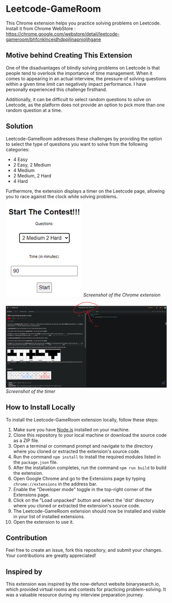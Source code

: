 # Leetcode-GameRoom

This Chrome extension helps you practice solving problems on Leetcode. Install it from Chrome WebStore : https://chrome.google.com/webstore/detail/leetcode-gameroom/bhfcnklncejdhdppjljnapnjoljhgane

## Motive behind Creating This Extension

One of the disadvantages of blindly solving problems on Leetcode is that people tend to overlook the importance of time management. When it comes to appearing in an actual interview, the pressure of solving questions within a given time limit can negatively impact performance. I have personally experienced this challenge firsthand.

Additionally, it can be difficult to select random questions to solve on Leetcode, as the platform does not provide an option to pick more than one random question at a time.

## Solution

Leetcode-GameRoom addresses these challenges by providing the option to select the type of questions you want to solve from the following categories:
- 4 Easy
- 2 Easy, 2 Medium
- 4 Medium
- 2 Medium, 2 Hard
- 4 Hard

Furthermore, the extension displays a timer on the Leetcode page, allowing you to race against the clock while solving problems.

![Extension](https://github.com/WinterSoldier13/leetcodeGameRoom/raw/main/asset/extension_screenshot.png)
*Screenshot of the Chrome extension*

![Clock](https://github.com/WinterSoldier13/leetcodeGameRoom/raw/main/asset/clock_screenshot.png)
*Screenshot of the timer*

## How to Install Locally

To install the Leetcode-GameRoom extension locally, follow these steps:

1. Make sure you have [Node.js](https://nodejs.org) installed on your machine.
2. Clone this repository to your local machine or download the source code as a ZIP file.
3. Open a terminal or command prompt and navigate to the directory where you cloned or extracted the extension's source code.
4. Run the command `npm install` to install the required modules listed in the `package.json` file.
5. After the installation completes, run the command `npm run build` to build the extension.
6. Open Google Chrome and go to the Extensions page by typing `chrome://extensions` in the address bar.
7. Enable the "Developer mode" toggle in the top-right corner of the Extensions page.
8. Click on the "Load unpacked" button and select the 'dist' directory where you cloned or extracted the extension's source code.
9. The Leetcode-GameRoom extension should now be installed and visible in your list of installed extensions.
10. Open the extension to use it.

## Contribution

Feel free to create an issue, fork this repository, and submit your changes. Your contributions are greatly appreciated!

## Inspired by

This extension was inspired by the now-defunct website binarysearch.io, which provided virtual rooms and contests for practicing problem-solving. It was a valuable resource during my interview preparation journey.
